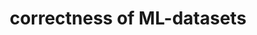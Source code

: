---
layout: page
title: correctness of ML-datasets
description: identifying mislabeled instances in AI-datasets
img: /assets/img/dataset.png
importance: 2
category: work
---